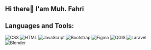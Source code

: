 ## Hi there👋 I'am Muh. Fahri

<!--
**Muh-Fahri/Muh-Fahri** is a ✨ _special_ ✨ repository because its `README.md` (this file) appears on your GitHub profile.

Here are some ideas to get you started:

- 🔭 I’m currently working on ...
- 🌱 I’m currently an active student at "Hasanuddin University"
- 👯 I’m looking to collaborate on ...
- 🤔 I’m looking for help with ...
- 💬 Ask me about ...
- 📫 How to reach me: "nuhmmdfahri2003@gmail.com
- 😄 Pronouns: ...
- ⚡ Fun fact: "I really like the outdoors and sometimes go on climbing adventures"
-->

## Languages and Tools:

![CSS](https://img.shields.io/badge/-CSS3-1572B6?style=flat-square&logo=css3&logoColor=white)
![HTML](https://img.shields.io/badge/-HTML5-E34F26?style=flat-square&logo=html5&logoColor=white)
![JavaScript](https://img.shields.io/badge/-JavaScript-F7DF1E?style=flat-square&logo=javascript&logoColor=black)
![Bootstrap](https://img.shields.io/badge/-Bootstrap-563D7C?style=flat-square&logo=bootstrap&logoColor=white)
![Figma](https://img.shields.io/badge/-Figma-F24E1E?style=flat-square&logo=figma&logoColor=white)
![QGIS](https://img.shields.io/badge/-QGIS-3CA63C?style=flat-square&logo=qgis&logoColor=white)
![Laravel](https://img.shields.io/badge/-Laravel-FF2D20?style=flat-square&logo=laravel&logoColor=white)
![Blender](https://img.shields.io/badge/-Blender-F5792A?style=flat-square&logo=blender&logoColor=white)

